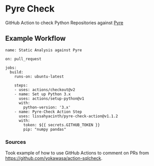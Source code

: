 # Pyre Check
GitHub Action to check Python Repositories against [Pyre](https://github.com/facebook/pyre-check)

## Example Workflow

```
name: Static Analysis against Pyre

on: pull_request

jobs:
  build:
    runs-on: ubuntu-latest

    steps:
    - uses: actions/checkout@v2
    - name: Set up Python 3.x
      uses: actions/setup-python@v1
      with:
        python-version: '3.x'
    - name: Pyre-Check Action Step
      uses: lissahyacinth/pyre-check-action@v1.1.2
      with:
        token: ${{ secrets.GITHUB_TOKEN }}
        pip: "numpy pandas"
```

### Sources
Took example of how to use GitHub Actions to comment on PRs from https://github.com/yokawasa/action-sqlcheck.
